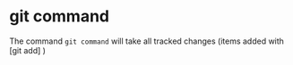 # git command

The command `git command` will take all tracked changes (items added with [git add] )